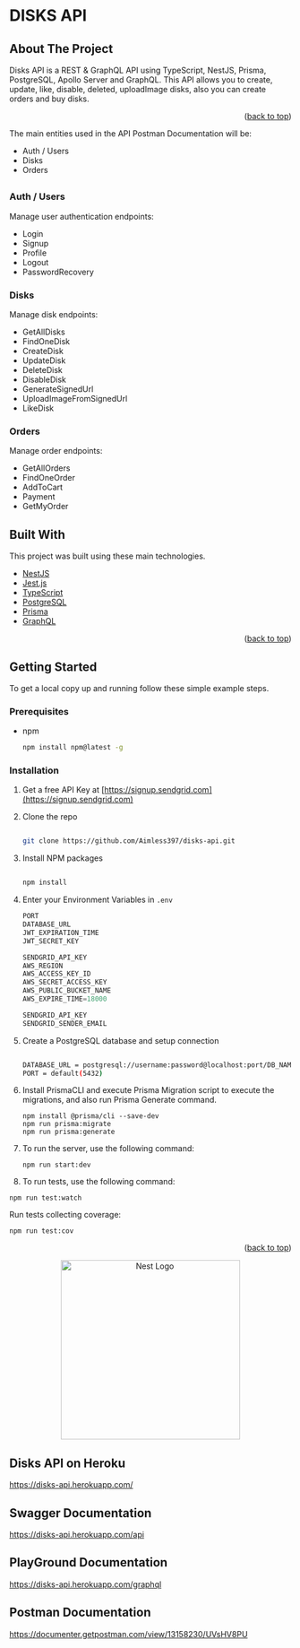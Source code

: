 <div id="top"></div>

# DISKS API

## About The Project

Disks API is a REST & GraphQL API using TypeScript, NestJS, Prisma, PostgreSQL, Apollo Server and GraphQL.
This API allows you to create, update, like, disable, deleted, uploadImage disks, also you can create orders and buy disks.

<p align="right">(<a href="#top">back to top</a>)</p>

The main entities used in the API Postman Documentation will be:

* Auth / Users
* Disks
* Orders

##

### Auth / Users
Manage user authentication endpoints:

* Login
* Signup
* Profile
* Logout
* PasswordRecovery

### Disks
Manage disk endpoints:

* GetAllDisks
* FindOneDisk
* CreateDisk
* UpdateDisk
* DeleteDisk
* DisableDisk
* GenerateSignedUrl
* UploadImageFromSignedUrl
* LikeDisk

### Orders
Manage order endpoints:

* GetAllOrders
* FindOneOrder
* AddToCart
* Payment
* GetMyOrder

##

## Built With

This project was built using these main technologies.

* [NestJS](https://nestjs.com//)
* [Jest.js](https://jestjs.io/)
* [TypeScript](https://www.typescriptlang.org/)
* [PostgreSQL](https://www.postgresql.org/)
* [Prisma](https://www.prisma.io/)
* [GraphQL](https://graphql.org/)

<p align="right">(<a href="#top">back to top</a>)</p>

<!-- GETTING STARTED -->
## Getting Started

To get a local copy up and running follow these simple example steps.
### Prerequisites

* npm

  ```sh
  npm install npm@latest -g
  
  ```
### Installation
1. Get a free API Key at [https://signup.sendgrid.com](https://signup.sendgrid.com)
2. Clone the repo
   ```sh
   
   git clone https://github.com/Aimless397/disks-api.git
   ```
3. Install NPM packages
   ```sh
   
   npm install
   
   ```
4. Enter your Environment Variables in `.env`

   ```js
   PORT
   DATABASE_URL
   JWT_EXPIRATION_TIME
   JWT_SECRET_KEY

   SENDGRID_API_KEY
   AWS_REGION
   AWS_ACCESS_KEY_ID
   AWS_SECRET_ACCESS_KEY
   AWS_PUBLIC_BUCKET_NAME
   AWS_EXPIRE_TIME=18000
   
   SENDGRID_API_KEY
   SENDGRID_SENDER_EMAIL
   
   ```
5. Create a PostgreSQL database and setup connection
   ```sh
   
   DATABASE_URL = postgresql://username:password@localhost:port/DB_NAME?schema-public
   PORT = default(5432)
   
   ```
6. Install PrismaCLI and execute Prisma Migration script to execute the migrations, and also run Prisma Generate command.
   ```
   npm install @prisma/cli --save-dev
   npm run prisma:migrate
   npm run prisma:generate
   ```
7. To run the server, use the following command:
   ```
   npm run start:dev
   ```
8. To run tests, use the following command:
  ```
  npm run test:watch
  ```
  Run tests collecting coverage:
  ```
  npm run test:cov
  ```
<p align="right">(<a href="#top">back to top</a>)</p>
 
<p align="center">
 <a href="http://nestjs.com/" target="blank"><img src="https://nestjs.com/img/logo_text.svg" width="320" alt="Nest Logo" /></a>
</p>

## Disks API on Heroku

https://disks-api.herokuapp.com/

## Swagger Documentation

https://disks-api.herokuapp.com/api

## PlayGround Documentation

https://disks-api.herokuapp.com/graphql

## Postman Documentation

https://documenter.getpostman.com/view/13158230/UVsHV8PU
